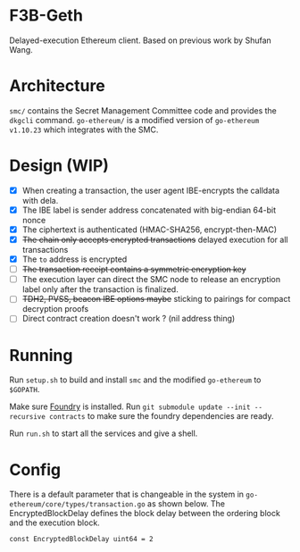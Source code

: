 # F3B-Geth
Delayed-execution Ethereum client.
Based on previous work by Shufan Wang.

# Architecture
`smc/` contains the Secret Management Committee code and provides the `dkgcli` command.
`go-ethereum/` is a modified version of `go-ethereum v1.10.23` which integrates with the SMC.

# Design (WIP)

- [x] When creating a transaction, the user agent IBE-encrypts the calldata with dela.
- [x] The IBE label is sender address concatenated with big-endian 64-bit nonce
- [x] The ciphertext is authenticated (HMAC-SHA256, encrypt-then-MAC)
- [x] ~~The chain only accepts encrypted transactions~~ delayed execution for all transactions
- [x] The `to` address is encrypted
- [ ] ~~The transaction receipt contains a symmetric encryption key~~
- [ ] The execution layer can direct the SMC node to release an encryption label only after the transaction is finalized.
- [ ] ~~TDH2, PVSS, beacon IBE options maybe~~ sticking to pairings for compact decryption proofs
- [ ] Direct contract creation doesn't work ? (nil address thing)

# Running
Run `setup.sh` to build and install `smc` and the modified `go-ethereum` to `$GOPATH`.

Make sure [Foundry](https://getfoundry.sh/) is installed.
Run `git submodule update --init --recursive contracts` to make sure the foundry dependencies are ready.

Run `run.sh` to start all the services and give a shell.

# Config
There is a default parameter that is changeable in the system in `go-ethereum/core/types/transaction.go` as shown below. The EncryptedBlockDelay defines the block delay between the ordering block and the execution block.
```
const EncryptedBlockDelay uint64 = 2
```
